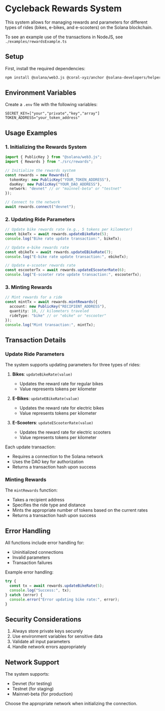 # Cycleback Rewards System

This system allows for managing rewards and parameters for different types of rides (bikes, e-bikes, and e-scooters) on the Solana blockchain.

To see an example use of the transactions in NodeJS, see `./examples/rewardsExample.ts`

## Setup

First, install the required dependencies:

```bash
npm install @solana/web3.js @coral-xyz/anchor @solana-developers/helpers
```

## Environment Variables

Create a `.env` file with the following variables:

```env
SECRET_KEY=["your","private","key","array"]
TOKEN_ADDRESS="your_token_address"
```

## Usage Examples

### 1. Initializing the Rewards System

```typescript
import { PublicKey } from "@solana/web3.js";
import { Rewards } from "./src/rewards";

// Initialize the rewards system
const rewards = new Rewards({
  tokenKey: new PublicKey("YOUR_TOKEN_ADDRESS"),
  daoKey: new PublicKey("YOUR_DAO_ADDRESS"),
  network: "devnet" // or "mainnet-beta" or "testnet"
});

// Connect to the network
await rewards.connect("devnet");
```

### 2. Updating Ride Parameters

```typescript
// Update bike rewards rate (e.g., 5 tokens per kilometer)
const bikeTx = await rewards.updateBikeRate(5);
console.log("Bike rate update transaction:", bikeTx);

// Update e-bike rewards rate
const ebikeTx = await rewards.updateEBikeRate(7);
console.log("E-bike rate update transaction:", ebikeTx);

// Update e-scooter rewards rate
const escooterTx = await rewards.updateEScooterRate(6);
console.log("E-scooter rate update transaction:", escooterTx);
```

### 3. Minting Rewards

```typescript
// Mint rewards for a ride
const mintTx = await rewards.mintRewards({
  account: new PublicKey("RECIPIENT_ADDRESS"),
  quantity: 10, // kilometers traveled
  rideType: "bike" // or "ebike" or "escooter"
});
console.log("Mint transaction:", mintTx);
```

## Transaction Details

### Update Ride Parameters

The system supports updating parameters for three types of rides:

1. **Bikes**: `updateBikeRate(value)`
   - Updates the reward rate for regular bikes
   - Value represents tokens per kilometer

2. **E-Bikes**: `updateEBikeRate(value)`
   - Updates the reward rate for electric bikes
   - Value represents tokens per kilometer

3. **E-Scooters**: `updateEScooterRate(value)`
   - Updates the reward rate for electric scooters
   - Value represents tokens per kilometer

Each update transaction:
- Requires a connection to the Solana network
- Uses the DAO key for authorization
- Returns a transaction hash upon success

### Minting Rewards

The `mintRewards` function:
- Takes a recipient address
- Specifies the ride type and distance
- Mints the appropriate number of tokens based on the current rates
- Returns a transaction hash upon success

## Error Handling

All functions include error handling for:
- Uninitialized connections
- Invalid parameters
- Transaction failures

Example error handling:

```typescript
try {
  const tx = await rewards.updateBikeRate(5);
  console.log("Success:", tx);
} catch (error) {
  console.error("Error updating bike rate:", error);
}
```

## Security Considerations

1. Always store private keys securely
2. Use environment variables for sensitive data
3. Validate all input parameters
4. Handle network errors appropriately

## Network Support

The system supports:
- Devnet (for testing)
- Testnet (for staging)
- Mainnet-beta (for production)

Choose the appropriate network when initializing the connection. 